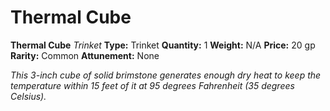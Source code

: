 # Thermal Cube

**Thermal Cube**
_Trinket_
**Type:** Trinket
**Quantity:** 1
**Weight:** N/A
**Price:** 20 gp
**Rarity:** Common
**Attunement:** None

*This 3-inch cube of solid brimstone generates enough dry heat to keep the temperature within 15 feet of it at 95 degrees Fahrenheit (35 degrees Celsius).*